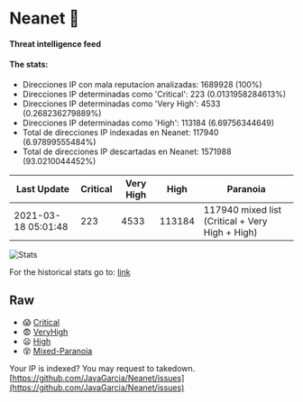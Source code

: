 # Neanet :hocho:
#### Threat intelligence feed
#### The stats:

- Direcciones IP con mala reputacion analizadas: 1689928 (100%)
- Direcciones IP determinadas como 'Critical':  223 (0.0131958284613%)
- Direcciones IP determinadas como 'Very High':  4533 (0.268236279889%)
- Direcciones IP determinadas como 'High':  113184 (6.69756344649)
- Total de direcciones IP indexadas en Neanet:  117940 (6.97899555484%)
- Total de direcciones IP descartadas en Neanet:  1571988 (93.0210044452%)

| Last Update | Critical | Very High | High | Paranoia |
| --- | --- | --- | --- | --- |
| 2021-03-18 05:01:48 | 223 | 4533 | 113184 | 117940 mixed list (Critical + Very High + High)|

![Stats](https://docs.google.com/spreadsheets/d/e/2PACX-1vSnaNMIXVabIpDJjufMlzH7poXnshF3mgd8Is1g9ytUEzVsP5my4Trn8f-xkoLLQ38xpL3HtmUexLo6/pubchart?oid=501124687&format=image)

For the historical stats go to: [link](/stats.csv)
## Raw
- :scream: [Critical](https://raw.githubusercontent.com/JavaGarcia/Neanet/master/blacklists/neanet_critical.txt)
- :fearful: [VeryHigh](https://raw.githubusercontent.com/JavaGarcia/Neanet/master/blacklists/neanet_veryHigh.txtt)
- :frowning: [High](https://raw.githubusercontent.com/JavaGarcia/Neanet/master/blacklists/neanet_high.txt)
- :dizzy_face: [Mixed-Paranoia](https://raw.githubusercontent.com/JavaGarcia/Neanet/master/blacklists/neanet_all.txt)


Your IP is indexed? You may request to takedown. [https://github.com/JavaGarcia/Neanet/issues](https://github.com/JavaGarcia/Neanet/issues)


















































































































































































































































































































































































































































































































































































































































































































































































































































































































































































































































































































































































































































































































































































































































































































































































































































































































































































































































































































































































































































































































































































































































































































































































































































































































































































































































































































































































































































































































































































































































































































































































































































































































































































































































































































































































































































































































































































































































































































































































































































































































































































































































































































































































































































































































































































































































































































































































































































































































































































































































































































































